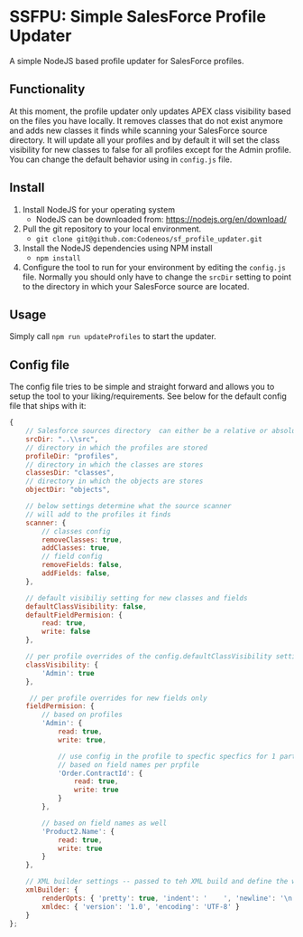 # SSFPU: Simple SalesForce Profile Updater
A simple NodeJS based profile updater for SalesForce profiles.

## Functionality
At this moment, the profile updater only updates APEX class visibility based on the files you have locally. It removes classes that do not exist anymore and adds new classes it finds while scanning your SalesForce source directory. It will update all your profiles and by default it will set the class visibility for new classes to false for all profiles except for the Admin profile. You can change the default behavior using in `config.js` file.

## Install
1. Install NodeJS for your operating system
   - NodeJS can be downloaded from: https://nodejs.org/en/download/
2. Pull the git repository to your local environment.
   - `git clone git@github.com:Codeneos/sf_profile_updater.git`
3. Install the NodeJS dependencies using NPM install
   - `npm install`
4. Configure the tool to run for your environment by editing the `config.js` file. 
Normally you should only have to change the `srcDir` setting to point to the directory in which your SalesForce source are located.

## Usage
Simply call `npm run updateProfiles` to start the updater.

## Config file
The config file tries to be simple and straight forward and allows you to setup the tool to your liking/requirements. See below for the default config file that ships with it:
```javascript
{
    // Salesforce sources directory  can either be a relative or absolute directory
    srcDir: "..\\src",
    // directory in which the profiles are stored
    profileDir: "profiles",
    // directory in which the classes are stores
    classesDir: "classes",
    // directory in which the objects are stores
    objectDir: "objects",

    // below settings determine what the source scanner
    // will add to the profiles it finds
    scanner: {
        // classes config
        removeClasses: true,
        addClasses: true,
        // field config
        removeFields: false,
        addFields: false,
    },

    // default visibiliy setting for new classes and fields
    defaultClassVisibility: false,    
    defaultFieldPermision: {
        read: true,
        write: false
    },

    // per profile overrides of the config.defaultClassVisibility settings for newly found classes
    classVisibility: {
        'Admin': true
    },

     // per profile overrides for new fields only
    fieldPermision: {
        // based on profiles
        'Admin': {
            read: true,
            write: true,

            // use config in the profile to specfic specfics for 1 particular profiles
            // based on field names per prpfile
            'Order.ContractId': {
                read: true,
                write: true
            }
        },

        // based on field names as well
        'Product2.Name': {
            read: true,
            write: true
        }
    },

    // XML builder settings -- passed to teh XML build and define the way the XML is rendered
    xmlBuilder: {
        renderOpts: { 'pretty': true, 'indent': '    ', 'newline': '\n' },
        xmldec: { 'version': '1.0', 'encoding': 'UTF-8' }
    }
};
```
